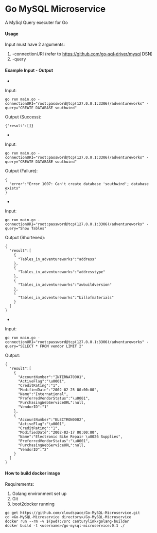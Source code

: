 # Go MySQL Microservice
A MySql Query executer for Go

#### Usage
Input must have 2 arguments:

1.  -connectionURI (refer to https://github.com/go-sql-driver/mysql DSN)
2.  -query

#### Example Input - Output
-
Input:
```
go run main.go -connectionURI="root:password@tcp(127.0.0.1:3306)/adventureworks" -query="CREATE DATABASE southwind"
```
Output (Success):
```
{"result":[]}
```
-
Input:
```
go run main.go -connectionURI="root:password@tcp(127.0.0.1:3306)/adventureworks" -query="CREATE DATABASE southwind"
```
Output (Failure):
```
{
  "error":"Error 1007: Can't create database 'southwind'; database exists"
}
```
-
Input:
```
go run main.go -connectionURI="root:password@tcp(127.0.0.1:3306)/adventureworks" -query="Show Tables"
```

Output (Shortened):

```
{
  "result":[
    {
      "Tables_in_adventureworks":"address"
    },
    {
      "Tables_in_adventureworks":"addresstype"
    },
    {
      "Tables_in_adventureworks":"awbuildversion"
    },
    {
      "Tables_in_adventureworks":"billofmaterials"
    }
  ]
}
```
-
Input:
```
go run main.go -connectionURI="root:password@tcp(127.0.0.1:3306)/adventureworks" -query="SELECT * FROM vendor LIMIT 2"
```

Output:

```
{
  "result":[
    {
      "AccountNumber":"INTERNAT0001",
      "ActiveFlag":"\u0001",
      "CreditRating":"1",
      "ModifiedDate":"2002-02-25 00:00:00",
      "Name":"International",
      "PreferredVendorStatus":"\u0001",
      "PurchasingWebServiceURL":null,
      "VendorID":"1"
    },
    {
      "AccountNumber":"ELECTRON0002",
      "ActiveFlag":"\u0001",
      "CreditRating":"1",
      "ModifiedDate":"2002-02-17 00:00:00",
      "Name":"Electronic Bike Repair \u0026 Supplies",
      "PreferredVendorStatus":"\u0001",
      "PurchasingWebServiceURL":null,
      "VendorID":"2"
    }
  ]
}
```

#### How to build docker image
Requirements:

1. Golang environment set up
2. Git
3. boot2docker running

```
go get https://github.com/cloudspace/Go-MySQL-Microservice.git
cd <Go-MySQL-Microservice directory>/Go-MySQL-Microservice
docker run --rm -v $(pwd):/src centurylink/golang-builder
docker build -t <username>/go-mysql-microservice:0.1 ./

```
